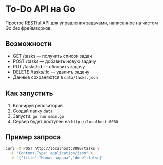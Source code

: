 # To-Do API на Go

Простое RESTful API для управления задачами, написанное на чистом Go без фреймворков.

## Возможности
- GET /tasks — получить список задач
- POST /tasks — добавить новую задачу
- PUT /tasks/:id — обновить задачу
- DELETE /tasks/:id — удалить задачу
- Данные сохраняются в `data/tasks.json`

## Как запустить
1. Клонируй репозиторий
2. Создай папку `data`
3. Запусти: `go run main.go`
4. Сервер будет доступен на `http://localhost:8080`

## Пример запроса
```bash
curl -X POST http://localhost:8080/tasks \
  -H "Content-Type: application/json" \
  -d '{"title":"Новая задача","done":false}'